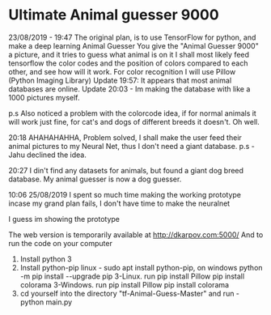 # Ultimate Animal guesser 9000
23/08/2019 - 19:47
The original plan, is to use TensorFlow for python, and make a deep learning Animal Guesser
You give the "Animal Guesser 9000" a picture, and it tries to guess what animal is on it
I shall most likely feed tensorflow the color codes and the position of colors compared to each other, and see how will it work.
For color recognition I will use Pillow (Python Imaging Library)
Update 19:57: It appears that most animal databases are online.
  Update 20:03 - Im making the database with like a 1000 pictures myself.
  
p.s 
Also noticed a problem with the colorcode idea, if for normal animals it will work just fine, for cat's and dogs of different breeds it doesn't. Oh well.

20:18
AHAHAHAHHA, Problem solved, I shall make the user feed their animal pictures to my Neural Net, thus I don't need a giant database.
  p.s - Jahu declined the idea.

20:27
I din't find any datasets for animals, but found a giant dog breed database. My animal guesser is now a dog guesser.

10:06 25/08/2019
I spent so much time making the working prototype incase my grand plan fails, I don't have time to make the neuralnet

I guess im showing the prototype

The web version is temporarily available at http://dkarpov.com:5000/
And to run the code on your computer
1. Install python 3
2. Install python-pip linux - sudo apt install python-pip, on windows python -m pip install --upgrade pip
3-Linux. run pip install Pillow
pip install colorama
3-Windows. run pip install Pillow
pip install colorama
4. cd yourself into the directory "tf-Animal-Guess-Master" and run - python main.py
